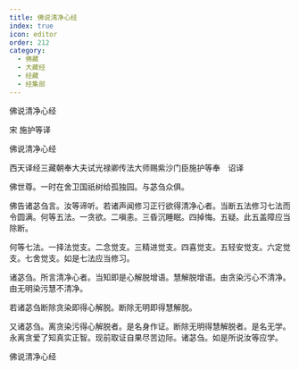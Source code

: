 ```yaml
---
title: 佛说清净心经
index: true
icon: editor
order: 212
category:
  - 佛藏
  - 大藏经
  - 经藏
  - 经集部
---
```


  佛说清净心经  

宋 施护等译  

佛说清净心经  

西天译经三藏朝奉大夫试光禄卿传法大师赐紫沙门臣施护等奉　诏译  

佛世尊。一时在舍卫国祇树给孤独园。与苾刍众俱。  

佛告诸苾刍言。汝等谛听。若诸声闻修习正行欲得清净心者。当断五法修习七法而令圆满。何等五法。一贪欲。二嗔恚。三昏沉睡眠。四掉悔。五疑。此五盖障应当除断。  

何等七法。一择法觉支。二念觉支。三精进觉支。四喜觉支。五轻安觉支。六定觉支。七舍觉支。如是七法应当修习。  

诸苾刍。所言清净心者。当知即是心解脱增语。慧解脱增语。由贪染污心不清净。由无明染污慧不清净。  

若诸苾刍断除贪染即得心解脱。断除无明即得慧解脱。  

又诸苾刍。离贪染污得心解脱者。是名身作证。断除无明得慧解脱者。是名无学。永离贪爱了知真实正智。现前取证自果尽苦边际。诸苾刍。如是所说汝等应学。  

佛说清净心经  
